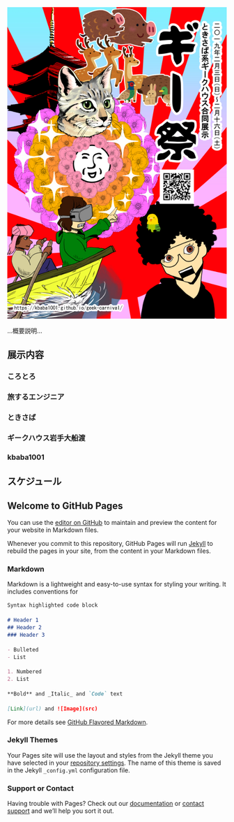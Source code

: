 <div class="text-center">
  <img src="/images/poster.jpg" alt="poster">
</div>

...概要説明...

## 展示内容

### ころとろ
### 旅するエンジニア
### ときさば
### ギークハウス岩手大船渡
### kbaba1001

## スケジュール


## Welcome to GitHub Pages

You can use the [editor on GitHub](https://github.com/kbaba1001/geek-carnival/edit/master/index.md) to maintain and preview the content for your website in Markdown files.

Whenever you commit to this repository, GitHub Pages will run [Jekyll](https://jekyllrb.com/) to rebuild the pages in your site, from the content in your Markdown files.

### Markdown

Markdown is a lightweight and easy-to-use syntax for styling your writing. It includes conventions for

```markdown
Syntax highlighted code block

# Header 1
## Header 2
### Header 3

- Bulleted
- List

1. Numbered
2. List

**Bold** and _Italic_ and `Code` text

[Link](url) and ![Image](src)
```

For more details see [GitHub Flavored Markdown](https://guides.github.com/features/mastering-markdown/).

### Jekyll Themes

Your Pages site will use the layout and styles from the Jekyll theme you have selected in your [repository settings](https://github.com/kbaba1001/geek-carnival/settings). The name of this theme is saved in the Jekyll `_config.yml` configuration file.

### Support or Contact

Having trouble with Pages? Check out our [documentation](https://help.github.com/categories/github-pages-basics/) or [contact support](https://github.com/contact) and we’ll help you sort it out.

